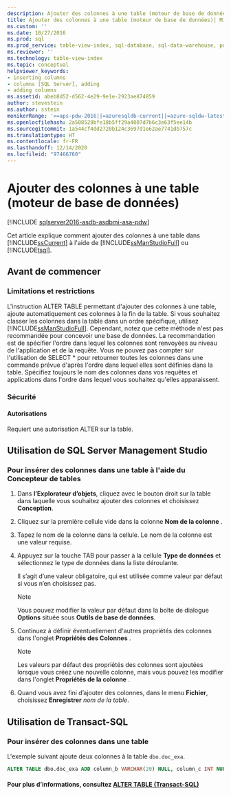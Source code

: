 ```yaml
---
description: Ajouter des colonnes à une table (moteur de base de données)
title: Ajouter des colonnes à une table (moteur de base de données)| Microsoft Docs
ms.custom: ''
ms.date: 10/27/2016
ms.prod: sql
ms.prod_service: table-view-index, sql-database, sql-data-warehouse, pdw
ms.reviewer: ''
ms.technology: table-view-index
ms.topic: conceptual
helpviewer_keywords:
- inserting columns
- columns [SQL Server], adding
- adding columns
ms.assetid: abeb8d52-d562-4e29-9e1e-2923ae874859
author: stevestein
ms.author: sstein
monikerRange: '>=aps-pdw-2016||=azuresqldb-current||=azure-sqldw-latest||>=sql-server-2016||>=sql-server-linux-2017||=azuresqldb-mi-current'
ms.openlocfilehash: 2a508529bfe18b5ff29a4007d7b6c3e63f5ee14b
ms.sourcegitcommit: 1a544cf4dd2720b124c3697d1e62ae7741db757c
ms.translationtype: HT
ms.contentlocale: fr-FR
ms.lasthandoff: 12/14/2020
ms.locfileid: "97466760"
---
```

# <a name="add-columns-to-a-table-database-engine"></a>Ajouter des colonnes à une table (moteur de base de données)

[!INCLUDE [sqlserver2016-asdb-asdbmi-asa-pdw](../../includes/applies-to-version/sqlserver2016-asdb-asdbmi-asa-pdw.md)]

Cet article explique comment ajouter des colonnes à une table dans [!INCLUDE[ssCurrent](../../includes/sscurrent-md.md)] à l'aide de [!INCLUDE[ssManStudioFull](../../includes/ssmanstudiofull-md.md)] ou [!INCLUDE[tsql](../../includes/tsql-md.md)].

## <a name="before-you-begin"></a><a name="BeforeYouBegin"></a> Avant de commencer

### <a name="limitations-and-restrictions"></a><a name="Restrictions"></a> Limitations et restrictions

 L'instruction ALTER TABLE permettant d'ajouter des colonnes à une table, ajoute automatiquement ces colonnes à la fin de la table. Si vous souhaitez classer les colonnes dans la table dans un ordre spécifique, utilisez [!INCLUDE[ssManStudioFull](../../includes/ssmanstudiofull-md.md)]. Cependant, notez que cette méthode n'est pas recommandée pour concevoir une base de données. La recommandation est de spécifier l'ordre dans lequel les colonnes sont renvoyées au niveau de l'application et de la requête. Vous ne pouvez pas compter sur l'utilisation de SELECT * pour retourner toutes les colonnes dans une commande prévue d'après l'ordre dans lequel elles sont définies dans la table. Spécifiez toujours le nom des colonnes dans vos requêtes et applications dans l'ordre dans lequel vous souhaitez qu'elles apparaissent.

### <a name="security"></a><a name="Security"></a> Sécurité

#### <a name="permissions"></a><a name="Permissions"></a> Autorisations

Requiert une autorisation ALTER sur la table.

## <a name="using-sql-server-management-studio"></a><a name="SSMSProcedure"></a> Utilisation de SQL Server Management Studio

### <a name="to-insert-columns-into-a-table-with-table-designer"></a>Pour insérer des colonnes dans une table à l'aide du Concepteur de tables

1. Dans **l’Explorateur d’objets**, cliquez avec le bouton droit sur la table dans laquelle vous souhaitez ajouter des colonnes et choisissez **Conception**.
2. Cliquez sur la première cellule vide dans la colonne **Nom de la colonne** .
3. Tapez le nom de la colonne dans la cellule. Le nom de la colonne est une valeur requise.
4. Appuyez sur la touche TAB pour passer à la cellule **Type de données** et sélectionnez le type de données dans la liste déroulante.

   Il s’agit d’une valeur obligatoire, qui est utilisée comme valeur par défaut si vous n’en choisissez pas.

   > [!NOTE]
   >  Vous pouvez modifier la valeur par défaut dans la boîte de dialogue **Options** située sous **Outils de base de données**.

5. Continuez à définir éventuellement d'autres propriétés des colonnes dans l'onglet **Propriétés des Colonnes** .

    > [!NOTE]
    >  Les valeurs par défaut des propriétés des colonnes sont ajoutées lorsque vous créez une nouvelle colonne, mais vous pouvez les modifier dans l'onglet **Propriétés de la colonne** .

6. Quand vous avez fini d’ajouter des colonnes, dans le menu **Fichier**, choisissez **Enregistrer** _nom de la table_.
  
## <a name="using-transact-sql"></a><a name="TsqlProcedure"></a> Utilisation de Transact-SQL
  
### <a name="to-insert-columns-into-a-table"></a>Pour insérer des colonnes dans une table  
  
L'exemple suivant ajoute deux colonnes à la table `dbo.doc_exa`.

```sql
ALTER TABLE dbo.doc_exa ADD column_b VARCHAR(20) NULL, column_c INT NULL ;
```

#### <a name="for-more-information-see-alter-table-40transact-sql41"></a><a name="FollowUp"></a> Pour plus d’informations, consultez [ALTER TABLE &#40;Transact-SQL&#41;](../../t-sql/statements/alter-table-transact-sql.md)
